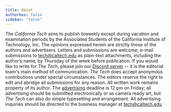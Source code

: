 ```yaml
---
title: About
authorbox: false
sidebar: "false"
---
```


*The California Tech* aims to publish biweekly except during vacation and examination periods by the Associated 
Students of the California Institute of 
Technology, Inc. The opinions expressed 
herein are strictly those of the authors and 
advertisers. Letters and submissions are 
welcome; e-mail submissions to tech@caltech.edu as plain-text attachments, including the author’s name, by Thursday 
of the week before publication. If you would like to write for *The Tech*, please join our [Discord server](https://discord.gg/Zaah8749s2) -- it is the editorial team's main method of communication. *The Tech* 
does accept anonymous contributions 
under special circumstances. The editors 
reserve the right to edit and abridge all 
submissions for any reason. All written 
work remains property of its author. The 
[advertising](/advertising) deadline is 12 pm on Friday; 
all advertising should be submitted electronically or as camera ready art, but *The Tech* can also do simple typesetting and 
arrangement. All advertising inquiries 
should be directed to the business manager at tech@caltech.edu